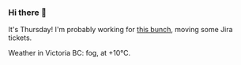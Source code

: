 ### Hi there :wave:

It's Thursday! I'm probably working for [this bunch](https://github.com/kohofinancial), moving some Jira tickets.

Weather in Victoria BC: fog, at +10°C.
